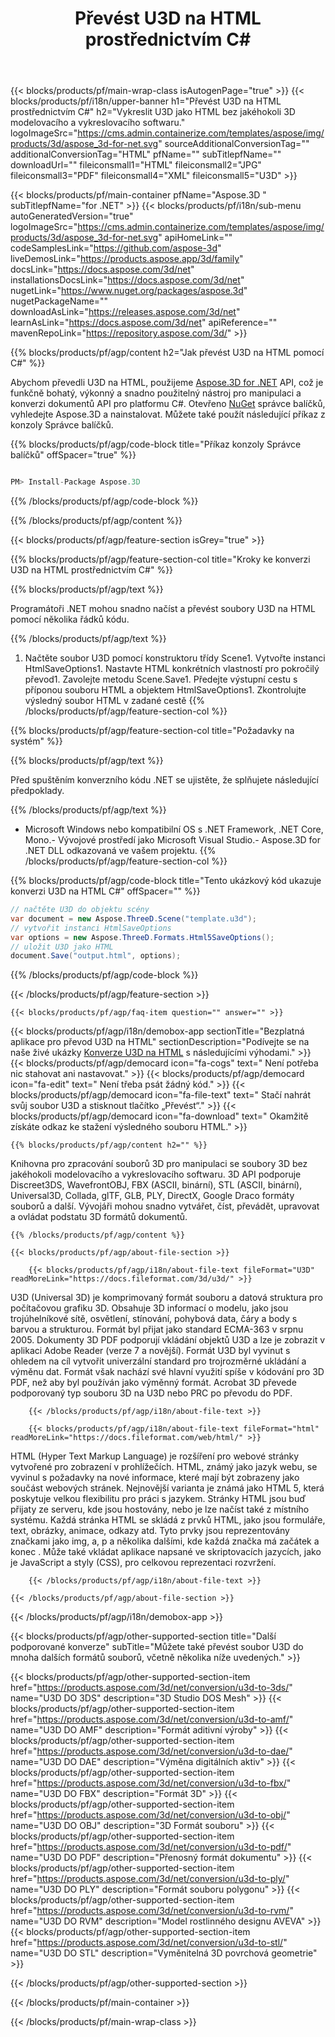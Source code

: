 ﻿---
title: Převést U3D na HTML prostřednictvím C# 
weight: 3210
url: /cs/net/conversion/u3d-to-html/ 
description: Ukázkový kód pro konverzi U3D na HTML C#. Použijte API ukázkový kód pro dávkový převod souborů U3D na HTML v rámci VB.NET, Asp.NET nebo jakékoli aplikace založené na .NET.
---
{{< blocks/products/pf/main-wrap-class isAutogenPage="true" >}}
{{< blocks/products/pf/i18n/upper-banner h1="Převést U3D na HTML prostřednictvím C#" h2="Vykreslit U3D jako HTML bez jakéhokoli 3D modelovacího a vykreslovacího softwaru." logoImageSrc="https://cms.admin.containerize.com/templates/aspose/img/products/3d/aspose_3d-for-net.svg" sourceAdditionalConversionTag="" additionalConversionTag="HTML" pfName="" subTitlepfName="" downloadUrl="" fileiconsmall1="HTML" fileiconsmall2="JPG" fileiconsmall3="PDF" fileiconsmall4="XML" fileiconsmall5="U3D" >}}

{{< blocks/products/pf/main-container pfName="Aspose.3D " subTitlepfName="for .NET" >}}
{{< blocks/products/pf/i18n/sub-menu autoGeneratedVersion="true" logoImageSrc="https://cms.admin.containerize.com/templates/aspose/img/products/3d/aspose_3d-for-net.svg" apiHomeLink="" codeSamplesLink="https://github.com/aspose-3d" liveDemosLink="https://products.aspose.app/3d/family" docsLink="https://docs.aspose.com/3d/net" installationsDocsLink="https://docs.aspose.com/3d/net" nugetLink="https://www.nuget.org/packages/aspose.3d" nugetPackageName="" downloadAsLink="https://releases.aspose.com/3d/net" learnAsLink="https://docs.aspose.com/3d/net" apiReference="" mavenRepoLink="https://repository.aspose.com/3d/" >}}

{{% blocks/products/pf/agp/content h2="Jak převést U3D na HTML pomocí C#" %}}

 Abychom převedli U3D na HTML, použijeme
 [Aspose.3D for .NET](https://products.aspose.com/3d/net) 
 API, což je funkčně bohatý, výkonný a snadno použitelný nástroj pro manipulaci a konverzi dokumentů API pro platformu C#. Otevřeno
 [NuGet](https://www.nuget.org/packages/aspose.3d) 
 správce balíčků, vyhledejte
 Aspose.3D 
 a nainstalovat. Můžete také použít následující příkaz z konzoly Správce balíčků.

{{% blocks/products/pf/agp/code-block title="Příkaz konzoly Správce balíčků" offSpacer="true" %}}

```cs

PM> Install-Package Aspose.3D


```

{{% /blocks/products/pf/agp/code-block %}}

{{% /blocks/products/pf/agp/content %}}

{{< blocks/products/pf/agp/feature-section isGrey="true" >}}

{{% blocks/products/pf/agp/feature-section-col title="Kroky ke konverzi U3D na HTML prostřednictvím C#" %}}

{{% blocks/products/pf/agp/text %}}

 Programátoři .NET mohou snadno načíst a převést soubory U3D na HTML pomocí několika řádků kódu.

{{% /blocks/products/pf/agp/text %}}

1. Načtěte soubor U3D pomocí konstruktoru třídy Scene1. Vytvořte instanci HtmlSaveOptions1. Nastavte HTML konkrétních vlastností pro pokročilý převod1. Zavolejte metodu Scene.Save1. Předejte výstupní cestu s příponou souboru HTML a objektem HtmlSaveOptions1. Zkontrolujte výsledný soubor HTML v zadané cestě
{{% /blocks/products/pf/agp/feature-section-col %}}

{{% blocks/products/pf/agp/feature-section-col title="Požadavky na systém" %}}

{{% blocks/products/pf/agp/text %}}

 Před spuštěním konverzního kódu .NET se ujistěte, že splňujete následující předpoklady.

{{% /blocks/products/pf/agp/text %}}

- Microsoft Windows nebo kompatibilní OS s .NET Framework, .NET Core, Mono.- Vývojové prostředí jako Microsoft Visual Studio.- Aspose.3D for .NET DLL odkazovaná ve vašem projektu.
{{% /blocks/products/pf/agp/feature-section-col %}}

{{% blocks/products/pf/agp/code-block title="Tento ukázkový kód ukazuje konverzi U3D na HTML C#" offSpacer="" %}}

```cs
// načtěte U3D do objektu scény 
var document = new Aspose.ThreeD.Scene("template.u3d");
// vytvořit instanci HtmlSaveOptions 
var options = new Aspose.ThreeD.Formats.Html5SaveOptions();
// uložit U3D jako HTML 
document.Save("output.html", options); 


```

{{% /blocks/products/pf/agp/code-block %}}

{{< /blocks/products/pf/agp/feature-section >}}

    {{< blocks/products/pf/agp/faq-item question="" answer="" >}}
 

<!-- aboutfile Starts -->

{{< blocks/products/pf/agp/i18n/demobox-app sectionTitle="Bezplatná aplikace pro převod U3D na HTML" sectionDescription="Podívejte se na naše živé ukázky [Konverze U3D na HTML](https://products.aspose.app/3d/conversion/u3d-to-html) s následujícími výhodami." >}}
        {{< blocks/products/pf/agp/democard icon="fa-cogs" text=" Není potřeba nic stahovat ani nastavovat." >}}
        {{< blocks/products/pf/agp/democard icon="fa-edit" text=" Není třeba psát žádný kód." >}}
        {{< blocks/products/pf/agp/democard icon="fa-file-text" text=" Stačí nahrát svůj soubor U3D a stisknout tlačítko „Převést“." >}}
        {{< blocks/products/pf/agp/democard icon="fa-download" text=" Okamžitě získáte odkaz ke stažení výsledného souboru HTML." >}}

    {{% blocks/products/pf/agp/content h2="" %}}

 Knihovna pro zpracování souborů 3D pro manipulaci se soubory 3D bez jakéhokoli modelovacího a vykreslovacího softwaru. 3D API podporuje Discreet3DS, WavefrontOBJ, FBX (ASCII, binární), STL (ASCII, binární), Universal3D, Collada, glTF, GLB, PLY, DirectX, Google Draco formáty souborů a další. Vývojáři mohou snadno vytvářet, číst, převádět, upravovat a ovládat podstatu 3D formátů dokumentů.



    {{% /blocks/products/pf/agp/content %}}

    {{< blocks/products/pf/agp/about-file-section >}}

        {{< blocks/products/pf/agp/i18n/about-file-text fileFormat="U3D" readMoreLink="https://docs.fileformat.com/3d/u3d/" >}}
U3D (Universal 3D) je komprimovaný formát souboru a datová struktura pro počítačovou grafiku 3D. Obsahuje 3D informací o modelu, jako jsou trojúhelníkové sítě, osvětlení, stínování, pohybová data, čáry a body s barvou a strukturou. Formát byl přijat jako standard ECMA-363 v srpnu 2005. Dokumenty 3D PDF podporují vkládání objektů U3D a lze je zobrazit v aplikaci Adobe Reader (verze 7 a novější). Formát U3D byl vyvinut s ohledem na cíl vytvořit univerzální standard pro trojrozměrné ukládání a výměnu dat. Formát však nachází své hlavní využití spíše v kódování pro 3D PDF, než aby byl používán jako výměnný formát. Acrobat 3D převede podporovaný typ souboru 3D na U3D nebo PRC po převodu do PDF.

        {{< /blocks/products/pf/agp/i18n/about-file-text >}}

        {{< blocks/products/pf/agp/i18n/about-file-text fileFormat="html" readMoreLink="https://docs.fileformat.com/web/html/" >}}
HTML (Hyper Text Markup Language) je rozšíření pro webové stránky vytvořené pro zobrazení v prohlížečích. HTML, známý jako jazyk webu, se vyvinul s požadavky na nové informace, které mají být zobrazeny jako součást webových stránek. Nejnovější varianta je známá jako HTML 5, která poskytuje velkou flexibilitu pro práci s jazykem. Stránky HTML jsou buď přijaty ze serveru, kde jsou hostovány, nebo je lze načíst také z místního systému. Každá stránka HTML se skládá z prvků HTML, jako jsou formuláře, text, obrázky, animace, odkazy atd. Tyto prvky jsou reprezentovány značkami jako img, a, p a několika dalšími, kde každá značka má začátek a konec . Může také vkládat aplikace napsané ve skriptovacích jazycích, jako je JavaScript a styly (CSS), pro celkovou reprezentaci rozvržení.

        {{< /blocks/products/pf/agp/i18n/about-file-text >}}

    {{< /blocks/products/pf/agp/about-file-section >}}

{{< /blocks/products/pf/agp/i18n/demobox-app >}}

<!-- aboutfile Ends -->

{{< blocks/products/pf/agp/other-supported-section title="Další podporované konverze" subTitle="Můžete také převést soubor U3D do mnoha dalších formátů souborů, včetně několika níže uvedených." >}}

{{< blocks/products/pf/agp/other-supported-section-item href="https://products.aspose.com/3d/net/conversion/u3d-to-3ds/" name="U3D DO 3DS" description="3D Studio DOS Mesh" >}}
{{< blocks/products/pf/agp/other-supported-section-item href="https://products.aspose.com/3d/net/conversion/u3d-to-amf/" name="U3D DO AMF" description="Formát aditivní výroby" >}}
{{< blocks/products/pf/agp/other-supported-section-item href="https://products.aspose.com/3d/net/conversion/u3d-to-dae/" name="U3D DO DAE" description="Výměna digitálních aktiv" >}}
{{< blocks/products/pf/agp/other-supported-section-item href="https://products.aspose.com/3d/net/conversion/u3d-to-fbx/" name="U3D DO FBX" description="Formát 3D" >}}
{{< blocks/products/pf/agp/other-supported-section-item href="https://products.aspose.com/3d/net/conversion/u3d-to-obj/" name="U3D DO OBJ" description="3D Formát souboru" >}}
{{< blocks/products/pf/agp/other-supported-section-item href="https://products.aspose.com/3d/net/conversion/u3d-to-pdf/" name="U3D DO PDF" description="Přenosný formát dokumentu" >}}
{{< blocks/products/pf/agp/other-supported-section-item href="https://products.aspose.com/3d/net/conversion/u3d-to-ply/" name="U3D DO PLY" description="Formát souboru polygonu" >}}
{{< blocks/products/pf/agp/other-supported-section-item href="https://products.aspose.com/3d/net/conversion/u3d-to-rvm/" name="U3D DO RVM" description="Model rostlinného designu AVEVA" >}}
{{< blocks/products/pf/agp/other-supported-section-item href="https://products.aspose.com/3d/net/conversion/u3d-to-stl/" name="U3D DO STL" description="Vyměnitelná 3D povrchová geometrie" >}}

{{< /blocks/products/pf/agp/other-supported-section >}}

{{< /blocks/products/pf/main-container >}}
    
{{< /blocks/products/pf/main-wrap-class >}}